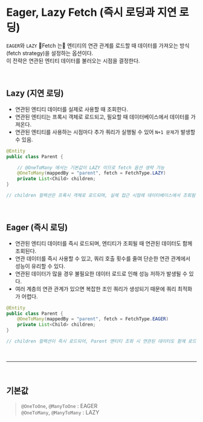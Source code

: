# Eager, Lazy Fetch (즉시 로딩과 지연 로딩)

`EAGER`와 `LAZY` Fetch 는 엔티티의 연관 관계를 로드할 때 데이터를 가져오는 방식(fetch strategy)을 설정하는 옵션이다. <br/>
이 전략은 연관된 엔티티 데이터를 불러오는 시점을 결정한다.

<br/>

## Lazy (지연 로딩)

- 연관된 엔티티 데이터를 실제로 사용할 때 조회한다.
-  연관된 엔티티는 프록시 객체로 로드되고, 필요할 때 데이터베이스에서 데이터를 가져온다.
- 연관된 엔티티를 사용하는 시점마다 추가 쿼리가 실행될 수 있어 `N+1 문제`가 발생할 수 있음.

```java
@Entity
public class Parent {

    // @OneToMany 에서는 기본값이 LAZY 이므로 fetch 옵션 생략 가능
    @OneToMany(mappedBy = "parent", fetch = FetchType.LAZY)
    private List<Child> children;
}

// children 컬렉션은 프록시 객체로 로드되며, 실제 접근 시점에 데이터베이스에서 조회됨
```

<br/>

## Eager (즉시 로딩)

- 연관된 엔티티 데이터를 즉시 로드되며, 엔티티가 조회될 때 연관된 데이터도 함께 조회된다.
- 연관 데이터를 즉시 사용할 수 있고, 쿼리 호출 횟수를 줄여 단순한 연관 관계에서 성능이 유리할 수 있다.
- 연관된 데이터가 많을 경우 불필요한 데이터 로드로 인해 성능 저하가 발생될 수 있다.
- 여러 계층의 연관 관계가 있으면 복잡한 조인 쿼리가 생성되기 때문에 쿼리 최적화가 어렵다.

```java
@Entity
public class Parent {
    @OneToMany(mappedBy = "parent", fetch = FetchType.EAGER)
    private List<Child> children;
}

// children 컬렉션이 즉시 로드되어, Parent 엔티티 조회 시 연관된 데이터도 함께 로드됨
```

<br/>

---

<br/>

## 기본값
> `@OneToOne`, `@ManyToOne` : EAGER <br/>
> `@OneToMany`, `@ManyToMany` : LAZY

